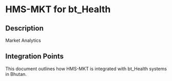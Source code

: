 # HMS-MKT for bt_Health

## Description

Market Analytics

## Integration Points

This document outlines how HMS-MKT is integrated with bt_Health systems in Bhutan.
